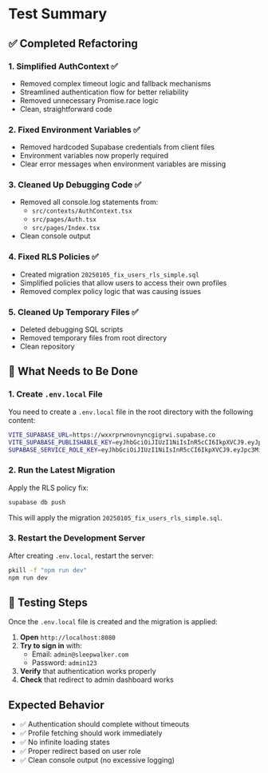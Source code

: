 # Test Summary

## ✅ Completed Refactoring

### 1. **Simplified AuthContext** ✅
- Removed complex timeout logic and fallback mechanisms
- Streamlined authentication flow for better reliability
- Removed unnecessary Promise.race logic
- Clean, straightforward code

### 2. **Fixed Environment Variables** ✅
- Removed hardcoded Supabase credentials from client files
- Environment variables now properly required
- Clear error messages when environment variables are missing

### 3. **Cleaned Up Debugging Code** ✅
- Removed all console.log statements from:
  - `src/contexts/AuthContext.tsx`
  - `src/pages/Auth.tsx`
  - `src/pages/Index.tsx`
- Clean console output

### 4. **Fixed RLS Policies** ✅
- Created migration `20250105_fix_users_rls_simple.sql`
- Simplified policies that allow users to access their own profiles
- Removed complex policy logic that was causing issues

### 5. **Cleaned Up Temporary Files** ✅
- Deleted debugging SQL scripts
- Removed temporary files from root directory
- Clean repository

## 🔧 What Needs to Be Done

### 1. Create `.env.local` File
You need to create a `.env.local` file in the root directory with the following content:

```bash
VITE_SUPABASE_URL=https://wxxrprwnovnyncgigrwi.supabase.co
VITE_SUPABASE_PUBLISHABLE_KEY=eyJhbGciOiJIUzI1NiIsInR5cCI6IkpXVCJ9.eyJpc3MiOiJzdXBhYmFzZSIsInJlZiI6Ind4eHJwcndub3ZueW5jZ2lncndpIiwicm9sZSI6ImFub24iLCJpYXQiOjE3NjE2NDgxODEsImV4cCI6MjA3NzIyNDE4MX0.bLJNJQQs4G49tySwJKIocnL0XWSqPsxL4vWDVwjMJ5c
SUPABASE_SERVICE_ROLE_KEY=eyJhbGciOiJIUzI1NiIsInR5cCI6IkpXVCJ9.eyJpc3MiOiJzdXBhYmFzZSIsInJlZiI6Ind4eHJwcndub3ZueW5jZ2lncndpIiwicm9sZSI6InNlcnZpY2Vfcm9sZSIsImlhdCI6MTc2MTY0ODE4MSwiZXhwIjoyMDc3MjI0MTgxfQ.3sSBNq7MT_dpIVGk9OINteoUOQu9Y-8_HX1B1at-oVs
```

### 2. Run the Latest Migration
Apply the RLS policy fix:

```bash
supabase db push
```

This will apply the migration `20250105_fix_users_rls_simple.sql`.

### 3. Restart the Development Server
After creating `.env.local`, restart the server:

```bash
pkill -f "npm run dev"
npm run dev
```

## 🧪 Testing Steps

Once the `.env.local` file is created and the migration is applied:

1. **Open** `http://localhost:8080`
2. **Try to sign in** with:
   - Email: `admin@sleepwalker.com`
   - Password: `admin123`
3. **Verify** that authentication works properly
4. **Check** that redirect to admin dashboard works

## Expected Behavior

- ✅ Authentication should complete without timeouts
- ✅ Profile fetching should work immediately
- ✅ No infinite loading states
- ✅ Proper redirect based on user role
- ✅ Clean console output (no excessive logging)
